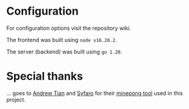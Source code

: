 # Configuration

For configuration options visit the repository wiki.

The frontend was built using `node v16.20.2`.

The server (backend) was built using `go 1.20`.


# Special thanks

... goes to [Andrew Tian](https://github.com/andrewtian) and [Syfaro](https://github.com/Syfaro) for their [minepong tool](https://github.com/Syfaro/minepong) used in this project.
